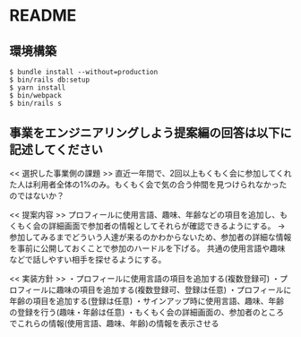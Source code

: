 # README

## 環境構築
```
$ bundle install --without=production
$ bin/rails db:setup
$ yarn install
$ bin/webpack
$ bin/rails s
```

## 事業をエンジニアリングしよう提案編の回答は以下に記述してください

<< 選択した事業側の課題 >>
直近一年間で、2回以上もくもく会に参加してくれた人は利用者全体の1%のみ。もくもく会で気の合う仲間を見つけられなかったのではないか？

<< 提案内容 >>
プロフィールに使用言語、趣味、年齢などの項目を追加し、もくもく会の詳細画面で参加者の情報としてそれらが確認できるようにする。
→ 参加してみるまでどういう人達が来るのかわからないため、参加者の詳細な情報を事前に公開しておくことで参加のハードルを下げる。
  共通の使用言語や趣味などで話しやすい相手を探せるようにする。

<< 実装方針 >>
・プロフィールに使用言語の項目を追加する(複数登録可)
・プロフィールに趣味の項目を追加する(複数登録可、登録は任意)
・プロフィールに年齢の項目を追加する(登録は任意)
・サインアップ時に使用言語、趣味、年齢の登録を行う(趣味・年齢は任意)
・もくもく会の詳細画面の、参加者のところでこれらの情報(使用言語、趣味、年齢)の情報を表示させる
